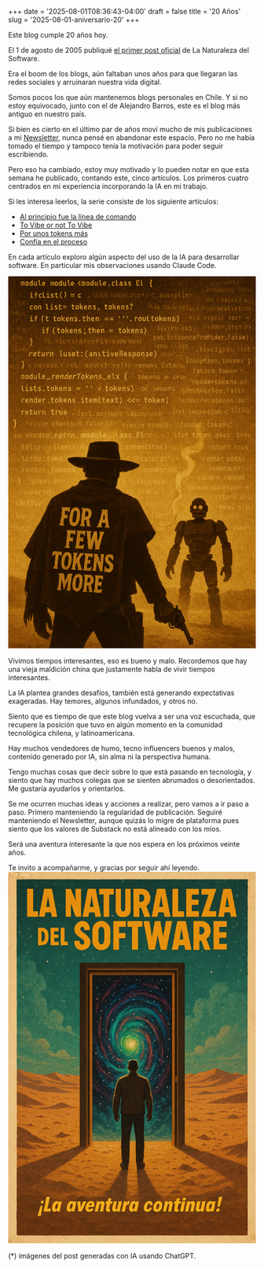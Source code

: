 +++
date = '2025-08-01T08:36:43-04:00'
draft = false
title = '20 Años'
slug = '2025-08-01-aniversario-20'
+++

Este blog cumple 20 años hoy.

El 1 de agosto de 2005 publiqué [el primer post oficial](blog/lnds/2005/08/01/desarrollar-software-es-como-hacer-una-pelicula/) de La Naturaleza del Software.

Era el boom de los blogs, aún faltaban unos años para
que llegaran las redes sociales y arruinaran nuestra
vida digital.

Somos pocos los que aún mantenemos blogs personales en Chile.
Y si no estoy equivocado, junto con el de Alejandro Barros,
este es el blog más antiguo en nuestro país.

Si bien es cierto en el último par de años moví mucho
de mis publicaciones a mi [Newsletter](https://newsletter.lnds.net), nunca pensé en
abandonar este espacio. Pero no me había tomado el
tiempo y tampoco tenía la motivación para poder seguir
escribiendo.

Pero eso ha cambiado, estoy muy motivado y lo pueden notar en
que esta semana he publicado, contando este, cinco artículos.
Los primeros cuatro centrados en mi experiencia
incorporando la IA en mi trabajo.

Si les interesa leerlos, la serie consiste de los siguiente artículos:

- [Al principio fue la línea de comando](/blog/lnds/2025/07/27/al-principio-fue-la-l%C3%ADnea-de-comandos.../)
- [To Vibe or not To Vibe](/blog/lnds/2025/07/29/to-vibe-or-not-to-vibe-that-is-the-question/)
- [Por unos tokens más](/blog/lnds/2025/07/30/por-unos-pocos-tokens-m%C3%A1s/)
- [Confía en el proceso](/blog/lnds/2025/07/31/2025-07-31-confia-en-el-proceso/)

En cada artículo exploro algún aspecto del uso de la IA para desarrollar software.
En particular mis observaciones usando Claude Code.

![poster 1: por unos tokens más](poster1.png)

Vivimos tiempos interesantes, eso es bueno y malo. Recordemos que hay
una vieja maldición china que justamente habla de vivir tiempos interesantes.

La IA plantea grandes desafíos, también está generando expectativas exageradas.
Hay temores, algunos infundados, y otros no.

Siento que es tiempo de que este blog vuelva a ser una voz escuchada,
que recupere la posición que tuvo en algún momento en la comunidad
tecnológica chilena, y latinoamericana.

Hay muchos vendedores de humo, tecno influencers buenos y malos,
contenido generado por IA, sin alma ni la perspectiva humana.

Tengo muchas cosas que decir sobre lo que está pasando en
tecnología, y siento que hay muchos colegas que se sienten abrumados
o desorientados. Me gustaría ayudarlos y orientarlos.

Se me ocurren muchas ideas y acciones a realizar, pero vamos a ir
paso a paso. Primero manteniendo la regularidad de publicación.
Seguiré manteniendo el Newsletter, aunque quizás lo migre de plataforma
pues siento que los valores de Substack no está alineado con los míos.

Será una aventura interesante la que nos espera en los próximos veinte años.

Te invito a acompañarme, y gracias por seguir ahí leyendo.
![poster 2: la aventura continúa](poster2.png)

(*) imágenes del post generadas con IA usando ChatGPT.
